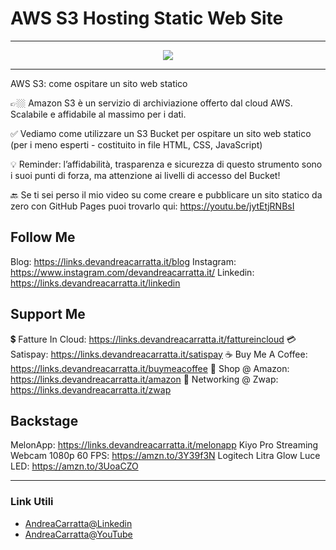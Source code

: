 # AWS S3 Hosting Static Web Site
 
<hr />
 
<div align="center">

<a href="https://www.youtube.com/v/IWM17bZ25_Q?version=3" target="_blank" alt="AWS S3 Hosting Static Web Site">

<img src="https://img.youtube.com/vi/IWM17bZ25_Q/0.jpg" />

</a>

</div>
 
<hr />
 
AWS S3: come ospitare un sito web statico

👉🏼 Amazon S3 è un servizio di archiviazione offerto dal cloud AWS. Scalabile e affidabile al massimo per i dati.

✅ Vediamo come utilizzare un S3 Bucket per ospitare un sito web statico (per i meno esperti - costituito in file HTML, CSS, JavaScript)

💡 Reminder: l’affidabilità, trasparenza e sicurezza di questo strumento sono i suoi punti di forza, ma attenzione ai livelli di accesso del Bucket!

🔙 Se ti sei perso il mio video su come creare e pubblicare un sito statico da zero con GitHub Pages puoi trovarlo qui: 
https://youtu.be/jytEtjRNBsI 


## Follow Me


Blog: https://links.devandreacarratta.it/blog 
Instagram: https://www.instagram.com/devandreacarratta.it/
Linkedin: https://links.devandreacarratta.it/linkedin


## Support Me 


💲 Fatture In Cloud: https://links.devandreacarratta.it/fattureincloud
💳 Satispay: https://links.devandreacarratta.it/satispay
☕ Buy Me A Coffee: https://links.devandreacarratta.it/buymeacoffee
🛒 Shop @ Amazon: https://links.devandreacarratta.it/amazon
🤝 Networking @ Zwap: https://links.devandreacarratta.it/zwap


## Backstage
MelonApp: https://links.devandreacarratta.it/melonapp
Kiyo Pro Streaming Webcam 1080p 60 FPS: https://amzn.to/3Y39f3N
Logitech Litra Glow Luce LED: https://amzn.to/3UoaCZO
 
<hr />
 
### Link Utili
- [AndreaCarratta@Linkedin](https://links.devandreacarratta.it/linkedin)
- [AndreaCarratta@YouTube](https://links.devandreacarratta.it/youtube)


